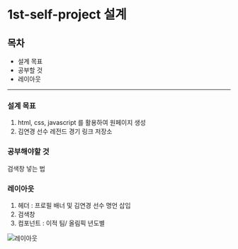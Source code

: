 # 1st-self-project 설계



## 목차
- 설계 목표
- 공부할 것
- 레이아웃

---

### 설계 목표
1. html, css, javascript 를 활용하여 원페이지 생성
2. 김연경 선수 레전드 경기 링크 저장소

### 공부해야할 것
검색창 넣는 법

### 레이아웃
1. 헤더 : 프로필 배너 및 김연경 선수 명언 삽입
2. 검색창
3. 컴포넌트 : 이적 팀/ 올림픽 년도별

![레이아웃](https://user-images.githubusercontent.com/74785240/174511711-6cd9dcc2-575e-49fa-a949-829c2d5c7d90.png)
